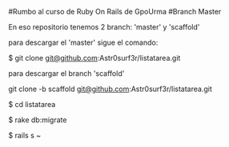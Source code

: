 #Rumbo al curso de Ruby On Rails de GpoUrma
#Branch Master

En eso repositorio tenemos 2 branch: 'master' y 'scaffold'

para descargar el 'master' sigue el comando:

$ git clone git@github.com:Astr0surf3r/listatarea.git

para descargar el branch 'scaffold'

git clone -b scaffold git@github.com:Astr0surf3r/listatarea.git

$ cd listatarea

$ rake db:migrate

$ rails s
~                

